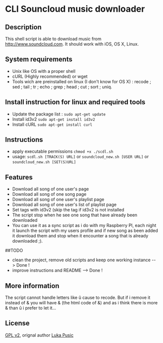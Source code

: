 # CLI Souncloud music downloader

## Description
This shell script is able to download music from http://www.soundcloud.com.
It should work with iOS, OS X, Linux.

## System requirements
* Unix like OS with a proper shell
* cURL (Highly recommended) or wget
* Tools wich are preinstalled on linux (I don't know  for OS X) : recode ; sed ; tail ; tr ; echo ; grep ; head ; cut ; sort ; uniq.


## Install instruction for linux and required tools
* Update the package list : ````sudo apt-get update````
* Install id3v2 ````sudo apt-get install id3v2````
* Install cURL ````sudo apt-get install curl````

## Instructions
* apply executable permissions ```chmod +x ./scdl.sh```
* usage: ```scdl.sh [TRACK(S) URL]``` or ```soundcloud_new.sh [USER URL]``` or ```soundcloud_new.sh [SET(S)URL]```

## Features
* Download all song of one user's page
* Download all song of one song page
* Download all song of one user's playlist page
* Download all song of one user's list of playlist page
* Set tags with id3v2 (skip the tag if id3v2 is not installed
* The script stop when he see one song that have already been downloaded
* You can use it as a sync script as i do with my Raspberry PI, each night it launch the script with my users profile and if new song as been added it download them and stop when it encounter a song that is already downloaded ;).

##TODO
* clean the project, remove old scripts and keep one working instance  -- > Done !
* improve instructions and README --> Done !

## More information
The script cannot handle letters like û cause to recode. But if i remove it instead of & you will have &amp; (the html code of &) and as i think there is more & than û i prefer to let it...

## License
[GPL v2](https://www.gnu.org/licenses/gpl-2.0.txt), orignal author [Luka Pusic](http://pusic.si)

